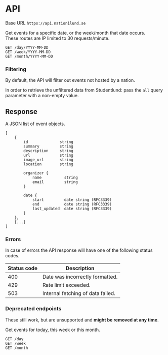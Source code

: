 # API

Base URL `https://api.nationilund.se`

Get events for a specific date, or the week/month that date occurs.  
These routes are IP limited to 30 requests/minute.

    GET /day/YYYY-MM-DD
    GET /week/YYYY-MM-DD
    GET /month/YYYY-MM-DD

### Filtering

By default, the API will filter out events not hosted by a nation.

In order to retrieve the unfiltered data from Studentlund: pass the `all` query parameter with a non-empty value.

## Response
A JSON list of event objects.

    [
        {
            id              string
            summary         string
            description     string
            url             string
            image_url       string
            location        string

            organizer {
                name          string
                email         string
            }

            date {
                start         date string (RFC3339)
                end           date string (RFC3339)
                last_updated  date string (RFC3339)
            }
        },
        {...}
    ]

### Errors

In case of errors the API response will have one of the following status codes.

| Status code | Description                       |
| ----------- | --------------------------------- |
| 400         | Date was incorrectly formatted.   |
| 429         | Rate limit exceeded.              |
| 503         | Internal fetching of data failed. |

### Deprecated endpoints
These still work, but are unsupported and <strong>might be removed at any time</strong>.

Get events for today, this week or this month.

    GET /day
    GET /week
    GET /month
